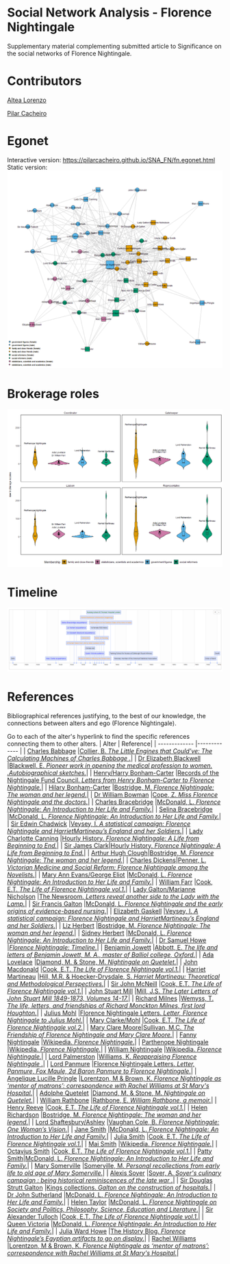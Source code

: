 # Social Network Analysis - Florence Nightingale
Supplementary material complementing submitted article to Significance on the social networks of Florence Nightingale.

# Contributors
[Altea Lorenzo](https://github.com/altealo)

[Pilar Cacheiro](https://github.com/pilarcacheiro)

# Egonet
Interactive version: https://pilarcacheiro.github.io/SNA_FN/fn.egonet.html   
Static version:
![](images/fn.egonet.png)

# Brokerage roles
![](images/fn.brokerage.png)

# Timeline
![](images/fn.timeline.png)

# References
Bibliographical references justifying, to the best of our knowledge, the connections between alters and ego (Florence Nightingale). 

Go to each of the alter's hyperlink to find the specific references connecting them to other alters.
| Alter  | Reference|
| ------------- |------------- |
| [Charles Babbage](https://github.com/altealo/CharlesBabbage/blob/master/README.md)  |[Collier, B. *The Little Engines that Could've: The Calculating Machines of Charles Babbage .*](http://robroy.dyndns.info/collier/)|
| [Dr Elizabeth Blackwell](https://github.com/altealo/ElizabethBlackwell/blob/master/README.md)  |[Blackwell, E. *Pioneer work in opening the medical profession to women. .Autobiographical sketches.*](https://digital.library.upenn.edu/women/blackwell/pioneer/pioneer.html)|
| [Henry/Harry Bonham-Carter](https://github.com/altealo/HenryBonhamCarter/blob/master/README.md)  |[Records of the Nightingale Fund Council. *Letters from Henry Bonham-Carter to Florence Nightingale.*](https://discovery.nationalarchives.gov.uk/details/r/5ec02ca4-84c0-4d87-9ae3-872be4572b41)|
| [Hilary Bonham-Carter](https://github.com/altealo/HilaryBonhamCarter/blob/master/README.md) |[Bostridge, M. *Florence Nightingale: The woman and her legend.*](https://books.google.co.uk/books?id=OsCiBgAAQBAJ&lpg=PR334&pg=PP1#v=onepage&q&f=false)|
| [Dr William Bowman](https://github.com/altealo/WilliamBowman/blob/master/README.md)  |[Cope, Z. *Miss Florence Nightingale and the doctors.*](https://journals.sagepub.com/doi/pdf/10.1177/003591575604901108)|
| [Charles Bracebridge](https://github.com/altealo/CharlesBracebridge/blob/master/README.md)  |[McDonald, L. *Florence Nightingale: An Introduction to Her Life and Family.*](https://books.google.co.uk/books?id=2dJ0CwAAQBAJ)|
| [Selina Bracebridge](https://github.com/altealo/SelinaBracebridge/blob/master/README.md)  |[McDonald, L. *Florence Nightingale: An Introduction to Her Life and Family.*](https://books.google.co.uk/books?id=2dJ0CwAAQBAJ)|
| [Sir Edwin Chadwick](https://github.com/altealo/EdwinChadwick/blob/master/README.md)  |[Veysey, I. *A statistical campaign: Florence Nightingale and HarrietMartineau’s England and her Soldiers.*](http://journal.sciencemuseum.ac.uk/pdf/article/5620/a-statistical-campaign)|
| [Lady Charlotte Canning](https://github.com/altealo/LadyCharlotteCanning/blob/master/README.md)  |[Hourly History. *Florence Nightingale: A Life from Beginning to End.*](https://books.google.co.uk/books/about/Florence_Nightingale.html?id=L-hpswEACAAJ&redir_esc=y)|
| [Sir James Clark](https://github.com/altealo/JamesClark/blob/master/README.md)|[Hourly History. *Florence Nightingale: A Life from Beginning to End.*](https://books.google.co.uk/books/about/Florence_Nightingale.html?id=L-hpswEACAAJ&redir_esc=y)|
| [Arthur Hugh Clough](https://github.com/altealo/ArthurHughClough/blob/master/README.md)|[Bostridge, M. *Florence Nightingale: The woman and her legend.*](https://books.google.co.uk/books?id=OsCiBgAAQBAJ&lpg=PR334&pg=PP1#v=onepage&q&f=false)|
| [Charles Dickens](https://github.com/altealo/CharlesDickens/blob/master/README.md)|[Penner, L. *Victorian Medicine and Social Reform: Florence Nightingale among the Novelists.*](https://books.google.co.uk/books?id=5VDFAAAAQBAJ&pg=PA65&lpg=PA65&dq=Committee+of+the+Association+for+Improving+Workhouse+Infirmaries+nightingale+dickens&source=bl&ots=GnEuCljcyc&sig=ACfU3U3865rxKc7hFy5PHKfxsY1-IgfQXg&hl=en&sa=X&ved=2ahUKEwjl2evFl9LlAhVahlwKHZaNDx0Q6AEwA3oECAgQAQ#v=onepage&q=Committee%20of%20the%20Association%20for%20Improving%20Workhouse%20Infirmaries%20nightingale%20dickens&f=false)|
| [Mary Ann Evans/George Eliot](https://github.com/altealo/GeorgeEliot/blob/master/README.md)  |[McDonald, L. *Florence Nightingale: An Introduction to Her Life and Family.*](https://books.google.co.uk/books?id=2dJ0CwAAQBAJ)|
| [William Farr](https://github.com/altealo/WilliamFarr/blob/master/README.md)  |[Cook, E.T. *The Life of Florence Nightingale vol.1.*](http://www.gutenberg.org/files/40057/40057-h/40057-h.htm)|
| [Lady Galton/Marianne Nicholson](https://github.com/altealo/LadyGalton/blob/master/README.md)  |[The Newsroom. *Letters reveal another side to the Lady with the Lamp.*](https://www.yorkshireeveningpost.co.uk/news/letters-reveal-another-side-to-the-lady-with-the-lamp-1-7799998)|
| [Sir Francis Galton](https://github.com/altealo/SirFrancisGalton/blob/master/README.md)  |[McDonald, L. *Florence Nightingale and the early origins of evidence-based nursing.*](https://ebn.bmj.com/content/4/3/68)|
| [Elizabeth Gaskell](https://github.com/altealo/ElizabethGaskell/blob/master/README.md) |[Veysey, I. *A statistical campaign: Florence Nightingale and HarrietMartineau’s England and her Soldiers.*](http://journal.sciencemuseum.ac.uk/pdf/article/5620/a-statistical-campaign)|
| [Liz Herbert](https://github.com/altealo/LizHerbert/blob/master/README.md) |[Bostridge, M. *Florence Nightingale: The woman and her legend.*](https://books.google.co.uk/books?id=OsCiBgAAQBAJ&lpg=PR334&pg=PP1#v=onepage&q&f=false)|
| [Sidney Herbert](https://github.com/altealo/SidneyHerbert/blob/master/README.md)  |[McDonald, L. *Florence Nightingale: An Introduction to Her Life and Family.*](https://books.google.co.uk/books?id=2dJ0CwAAQBAJ)|
| [Dr Samuel Howe](https://github.com/altealo/SamuelHowe/blob/master/README.md)  |[*Florence Nightingale: Timeline.*](https://www.countryjoe.com/nightingale/tl1.htm)|
| [Benjamin Jowett](https://github.com/altealo/BenjaminJowett/blob/master/README.md)  |[Abbott, E. *The life and letters of Benjamin Jowett, M. A., master of Balliol college, Oxford.*](https://archive.org/details/lifelettersbenja01abboiala/page/n8)|
| [Ada Lovelace](https://github.com/altealo/AdaLovelace/blob/master/README.md)  |[Diamond, M. & Stone, M. *Nightingale on Quetelet.*](https://www.jstor.org/stable/2982160?seq=1#page_scan_tab_contents)|
| [John Macdonald](https://github.com/altealo/JohnMacdonald/blob/master/README.md)  |[Cook, E.T. *The Life of Florence Nightingale vol.1.*](http://www.gutenberg.org/files/40057/40057-h/40057-h.htm)|
| [Harriet Martineau](https://github.com/altealo/HarrietMartineau/blob/master/README.md)  |[Hill, M.R. & Hoecker-Drysdale, S. *Harriet Martineau: Theoretical and Methodological Perspectives.*](https://books.google.co.uk/books?id=Q5R9AwAAQBAJ)|
| [Sir John McNeill](https://github.com/altealo/SirJohnMcNeill/blob/master/README.md)  |[Cook, E.T. *The Life of Florence Nightingale vol.1.*](http://www.gutenberg.org/files/40057/40057-h/40057-h.htm)|
| [John Stuart Mill](https://github.com/altealo/JohnStuartMill/blob/master/README.md)  |[Mill, J.S. *The Later Letters of John Stuart Mill 1849-1873, Volumes 14-17.*](https://books.google.co.uk/books?id=E_PlDQAAQBAJ&pg=PT2311&lpg=PT2311&dq=helen+taylor+richard+monckton+milnes&source=bl&ots=iIPhObNWDR&sig=ACfU3U3FQxSrp_TZ3fPHg7qLuzoL0BnUcA&hl=en&sa=X&ved=2ahUKEwjOqL_FkI_mAhVHQkEAHfAVBjAQ6AEwAXoECAgQAQ#v=snippet&q=nightingale&f=false)|
| [Richard Milnes](https://github.com/altealo/RichardMilnes/blob/master/README.md)  |[Wemyss, T. *The life, letters, and friendships of Richard Monckton Milnes, first lord Houghton.*](https://archive.org/details/lifelettersandf09reidgoog)|
| [Julius Mohl](https://github.com/altealo/JuliusMohl/blob/master/README.md)  |[Florence Nightingale Letters. *Letter, Florence Nightingale to Julius Mohl.*](https://open.library.ubc.ca/collections/florence/items/1.0018076)|
| [Mary Clarke/Mohl](https://github.com/altealo/MaryClarke/blob/master/README.md)  |[Cook, E.T. *The Life of Florence Nightingale vol.2.*](https://www.gutenberg.org/files/40058/40058-h/40058-h.htm)|
| [Mary Clare Moore](https://github.com/altealo/MaryClareMoore/blob/master/README.md)|[Sullivan, M.C. *The Friendship of Florence Nightingale and Mary Clare Moore.*](https://books.google.co.uk/books?id=WUp7CgAAQBAJ&pg=PA93&lpg=PA93&dq=mary+clarke+and+arthur+clough&source=bl&ots=DbrNrB9NAx&sig=ACfU3U1wVlOc6u8WUy9A8YnjuNOzm-hHrA&hl=en&sa=X&ved=2ahUKEwj7p5fkxdnkAhVKdcAKHUd-DwMQ6AEwA3oECAUQAQ#v=onepage&q=mary%20clarke%20and%20arthur%20clough&f=false)|
| [Fanny Nightingale](https://github.com/altealo/FannyNightingale/blob/master/README.md)  |[Wikipedia. *Florence Nightingale.*](https://en.wikipedia.org/wiki/Florence_Nightingale#Early_life)|
| [Parthenope Nightingale](https://github.com/altealo/ParthenopeNightingale/blob/master/README.md) |[Wikipedia. *Florence Nightingale.*](https://en.wikipedia.org/wiki/Florence_Nightingale#Early_life)|
| [William Nightingale](https://github.com/altealo/WilliamNightingale/blob/master/README.md)  |[Wikipedia. *Florence Nightingale.*](https://en.wikipedia.org/wiki/Florence_Nightingale#Early_life)|
| [Lord Palmerston](https://github.com/altealo/LordPalmerston/blob/master/README.md)  |[Williams, K. *Reappraising Florence Nightingale .*](https://www.bmj.com/bmj/section-pdf/186089?path=/bmj/337/7684/Great_Britons.full.pdf)|
| [Lord Panmure](https://github.com/altealo/LordPanmure/blob/master/README.md)  |[Florence Nightingale Letters. *Letter, Panmure, Fox Maule, 2d Baron Panmure to Florence Nightingale.*](https://open.library.ubc.ca/collections/florence/items/1.0018159)|
| [Angelique Lucille Pringle](https://github.com/altealo/AngeliqueLucillePringle/blob/master/README.md)  |[Lorentzon, M & Brown, K. *Florence Nightingale as ‘mentor of matrons’: correspondence with Rachel Williams at St Mary's Hospital.*](https://onlinelibrary.wiley.com/doi/abs/10.1046/j.1365-2834.2003.00375.x)|
| [Adolphe Quetelet](https://github.com/altealo/AdolpheQuetelet/blob/master/README.md)  |[Diamond, M. & Stone, M. *Nightingale on Quetelet.*](https://www.jstor.org/stable/2982160?seq=1#page_scan_tab_contents)|
| [William Rathbone](https://github.com/altealo/WilliamRathbone/blob/master/README.md) |[Rathbone, E. *William Rathbone, a memoir.*](https://books.google.co.uk/books?id=xHINAwAAQBAJ)|
| [Henry Reeve](https://github.com/altealo/HenryReeve/blob/master/README.md)  |[Cook, E.T. *The Life of Florence Nightingale vol.1.*](http://www.gutenberg.org/files/40057/40057-h/40057-h.htm)|
| [Helen Richardson](https://github.com/altealo/HelenRichardson/blob/master/README.md)  |[Bostridge, M. *Florence Nightingale: The woman and her legend.*](https://books.google.co.uk/books?id=OsCiBgAAQBAJ&lpg=PR334&pg=PP1#v=onepage&q&f=false)|
| [Lord Shaftesbury/Ashley](https://github.com/altealo/LordShaftesbury/blob/master/README.md)  |[Vaughan Cole, B. *Florence Nightingale: One Woman’s Vision.*](http://files.lib.byu.edu/exhibits/nightingale/downloads/HouseofLearningLecture.pdf)|
| [Jane Smith](https://github.com/altealo/JaneSmith/blob/master/README.md)  |[McDonald, L. *Florence Nightingale: An Introduction to Her Life and Family.*](https://books.google.co.uk/books?id=2dJ0CwAAQBAJ)|
| [Julia Smith](https://github.com/altealo/JuliaSmith/blob/master/README.md)  |[Cook, E.T. *The Life of Florence Nightingale vol.1.*](http://www.gutenberg.org/files/40057/40057-h/40057-h.htm)|
| [Mai Smith](https://github.com/altealo/MaiSmith/blob/master/README.md)  |[Wikipedia. *Florence Nightingale.*](https://en.wikipedia.org/wiki/Florence_Nightingale#Early_life)|
| [Octavius Smith](https://github.com/altealo/OctaviusSmith/blob/master/README.md)  |[Cook, E.T. *The Life of Florence Nightingale vol.1.*](http://www.gutenberg.org/files/40057/40057-h/40057-h.htm)|
| [Patty Smith](https://github.com/altealo/PattySmith/blob/master/README.md)|[McDonald, L. *Florence Nightingale: An Introduction to Her Life and Family.*](https://books.google.co.uk/books?id=2dJ0CwAAQBAJ)|
| [Mary Somerville](https://github.com/altealo/MarySomerville/blob/master/README.md)  |[Somerville, M. *Personal recollections from early life to old age of Mary Somerville.*](https://archive.org/stream/bub_gb_aYWJ5nDuWSQC/bub_gb_aYWJ5nDuWSQC_djvu.txt)|
| [Alexis Soyer](https://github.com/altealo/AlexisSoyer/blob/master/README.md)  |[Soyer, A. *Soyer's culinary campaign : being historical reminiscences of the late war .*](https://archive.org/details/soyersculinaryca00soyeuoft/page/n4/mode/2up)|
| [Sir Douglas Strutt Galton](https://github.com/altealo/SirDouglasStruttGalton/blob/master/README.md)  |[Kings collections. *Galton on the construction of hospitals.*](https://kingscollections.org/exhibitions/specialcollections/nightingale-and-hospital-design/galton-on-the-construction-of-hospitals)|
| [Dr John Sutherland](https://github.com/altealo/JohnSutherland/blob/master/README.md)  |[McDonald, L. *Florence Nightingale: An Introduction to Her Life and Family.*](https://books.google.co.uk/books?id=2dJ0CwAAQBAJ)|
| [Helen Taylor](https://github.com/altealo/HelenTaylor/blob/master/README.md) |[McDonald, L. *Florence Nightingale on Society and Politics, Philosophy, Science, Education and Literature.*](https://books.google.co.uk/books?id=6uR0CwAAQBAJ&pg=PA370&lpg=PA370&dq=BENJAMIN+JOWETT+AND+EDWIN+CHADWICK&source=bl&ots=_oof-_UJK8&sig=ACfU3U3grpNzY5zaZmDD9H9DMq6yEDDWIw&hl=en&sa=X&ved=2ahUKEwihv-CUgPzjAhWQRRUIHUK_CTYQ6AEwDnoECAYQAQ#v=onepage&q=BENJAMIN%20JOWETT%20AND%20EDWIN%20CHADWICK&f=false)|
| [Sir Alexander Tulloch](https://github.com/altealo/SirAlexanderTulloch/blob/master/README.md)  |[Cook, E.T. *The Life of Florence Nightingale vol.1.*](http://www.gutenberg.org/files/40057/40057-h/40057-h.htm)|
| [Queen Victoria](https://github.com/altealo/QueenVictoria/blob/master/README.md)  |[McDonald, L. *Florence Nightingale: An Introduction to Her Life and Family.*](https://books.google.co.uk/books?id=2dJ0CwAAQBAJ)|
| [Julia Ward Howe](https://github.com/altealo/JuliaWardHowe/blob/master/README.md)  |[The History Blog. *Florence Nightingale’s Egyptian artifacts to go on display.*](http://www.thehistoryblog.com/archives/46973)|
| [Rachel Williams](https://github.com/altealo/RachelWilliams/blob/master/README.md)  |[Lorentzon, M & Brown, K. *Florence Nightingale as ‘mentor of matrons’: correspondence with Rachel Williams at St Mary's Hospital.*](https://onlinelibrary.wiley.com/doi/abs/10.1046/j.1365-2834.2003.00375.x)|
